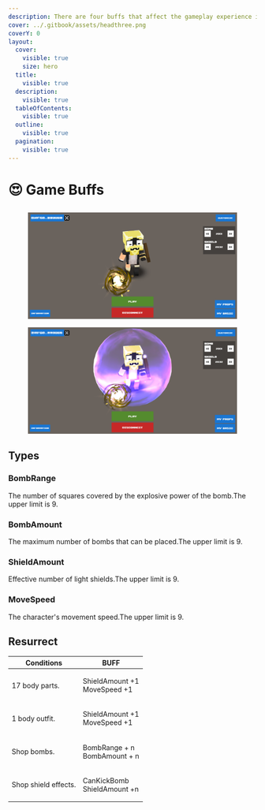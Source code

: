 ```yaml
---
description: There are four buffs that affect the gameplay experience in game battles.
cover: ../.gitbook/assets/headthree.png
coverY: 0
layout:
  cover:
    visible: true
    size: hero
  title:
    visible: true
  description:
    visible: true
  tableOfContents:
    visible: true
  outline:
    visible: true
  pagination:
    visible: true
---
```


# 😍 Game Buffs

##

<div><figure><img src="../.gitbook/assets/bombs.png" alt=""><figcaption></figcaption></figure> <figure><img src="../.gitbook/assets/shields.png" alt=""><figcaption></figcaption></figure></div>

## Types

### BombRange

The number of squares covered by the explosive power of the bomb.The upper limit is 9.

### BombAmount

The maximum number of bombs that can be placed.The upper limit is 9.

### ShieldAmount

Effective number of light shields.The upper limit is 9.

### MoveSpeed

The character's movement speed.The upper limit is 9.

## Resurrect

| Conditions           | BUFF                                   |
| -------------------- | -------------------------------------- |
| 17 body parts.       | <p>ShieldAmount +1<br>MoveSpeed +1</p> |
| 1 body outfit.       | <p>ShieldAmount +1<br>MoveSpeed +1</p> |
|  Shop bombs.         | <p>BombRange + n<br>BombAmount + n</p> |
| Shop shield effects. | <p>CanKickBomb<br>ShieldAmount +n</p>  |
